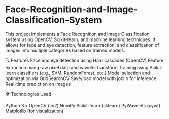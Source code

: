 # Face-Recognition-and-Image-Classification-System
This project implements a Face Recognition and Image Classification system using OpenCV, Scikit-learn, and machine learning techniques. It allows for face and eye detection, feature extraction, and classification of images into multiple categories based on trained models.

🔍 Features
Face and eye detection using Haar cascades (OpenCV)
Feature extraction using raw pixel data and wavelet transform
Training using Scikit-learn classifiers (e.g., SVM, RandomForest, etc.)
Model selection and optimization via GridSearchCV
Save/load model with joblib for inference
Real-time prediction on images


🛠️ Technologies Used

Python 3.x
OpenCV (cv2)
NumPy
Scikit-learn (sklearn)
PyWavelets (pywt)
Matplotlib (for visualization)

